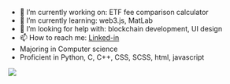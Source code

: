 


- 🔭 I’m currently working on: ETF fee comparison calculator 
- 🌱 I’m currently learning: web3.js, MatLab
- 🤔 I’m looking for help with: blockchain development, UI design
- 📫 How to reach me: [Linked-in](www.linkedin.com/in/ayden-armstrong)
- Majoring in Computer science
- Proficient in Python, C, C++, CSS, SCSS, html, javascript

<img src ="https://github-readme-stats.vercel.app/api?username=aydenarmst&&show_icons=true&title_color=f1faee&icon_color=bb2acf&text_color=f1faee&bg_color=012a4a">

